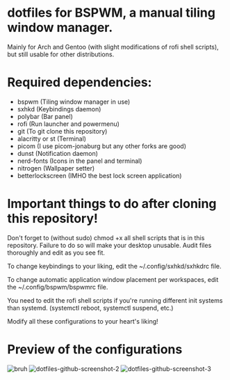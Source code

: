 # dotfiles for BSPWM, a manual tiling window manager.

Mainly for Arch and Gentoo (with slight modifications of rofi shell scripts), but still usable for other distributions.

# Required dependencies:
- bspwm (Tiling window manager in use)
- sxhkd (Keybindings daemon)
- polybar (Bar panel)
- rofi (Run launcher and powermenu)
- git (To git clone this repository)
- alacritty or st (Terminal)
- picom (I use picom-jonaburg but any other forks are good)
- dunst (Notification daemon)
- nerd-fonts (Icons in the panel and terminal)
- nitrogen (Wallpaper setter)
- betterlockscreen (IMHO the best lock screen application)

# Important things to do after cloning this repository!

Don't forget to (without sudo) chmod +x all shell scripts that is in this repository. Failure to do so will make your desktop unusable. Audit files thoroughly and edit as you see fit.

To change keybindings to your liking, edit the ~/.config/sxhkd/sxhkdrc file.

To change automatic application window placement per workspaces, edit the ~/.config/bspwm/bspwmrc file.

You need to edit the rofi shell scripts if you're running different init systems than systemd. (systemctl reboot, systemctl suspend, etc.)

Modify all these configurations to your heart's liking!

# Preview of the configurations
![bruh](https://user-images.githubusercontent.com/105838572/180804119-8c26b5da-00b4-47f1-8a9b-68a160dd4cd1.png)
![dotfiles-github-screenshot-2](https://user-images.githubusercontent.com/105838572/180804231-4e0c3c07-74a2-4c41-89e0-6bd8c23a4030.png)
![dotfiles-github-screenshot-3](https://user-images.githubusercontent.com/105838572/180922914-80d32093-3ecb-4354-9b0a-6b883c4c3184.png)
